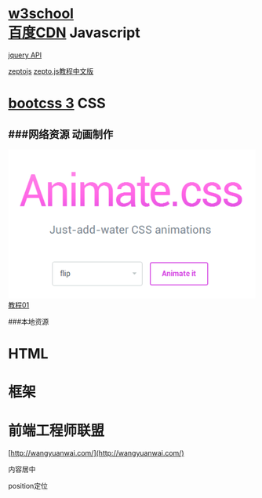 [w3school](http://www.w3school.com.cn/)<br/>
[百度CDN](http://cdn.code.baidu.com/)
Javascript
===
[jquery API](http://jquery.bootcss.com/)

[zeptojs](http://zeptojs.com/) [zepto.js教程中文版](http://www.css88.com/doc/zeptojs_api/)

[bootcss 3](http://v3.bootcss.com/)
CSS
===
###网络资源
动画制作
---
[![animate](./images/animatecss.png)](http://daneden.github.io/animate.css/)
[教程01](http://ourjs.com/detail/animate-css%E8%AE%A9%E6%B7%BB%E5%8A%A0css%E5%8A%A8%E7%94%BB%E5%83%8F%E5%96%9D%E6%B0%B4%E4%B8%80%E6%A0%B7%E5%AE%B9%E6%98%93)



###本地资源

HTML
===

框架
===

前端工程师联盟
===
[http://wangyuanwai.com/](http://wangyuanwai.com/)

内容居中

position定位